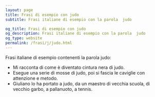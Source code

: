 ```yaml
---
layout: page
title: Frasi di esempio con judo 
subtitle: Frasi italiane di esempio con la parola  judo

og_title: Frasi di esempio con judo 
og_description: Frasi italiane di esempio con la parola  judo
og_type: website
permalink: /frasi/j/judo.html
---
```


Frasi italiane di esempio contenenti la parola judo:


- Mi racconta di come è diventato cintura nera di judo.
- Esegue una serie di mosse di judo, poi si fascia le caviglie con attenzione e metodo.
- Giuliano lo ha portato a judo, da un maestro di vecchia scuola, di vecchio garbo, a pallanuoto, a tennis.
